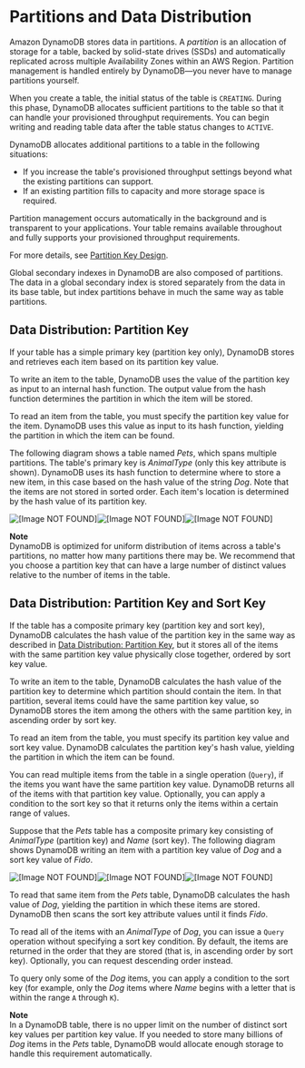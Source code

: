 # Partitions and Data Distribution<a name="HowItWorks.Partitions"></a>

Amazon DynamoDB stores data in partitions\. A *partition* is an allocation of storage for a table, backed by solid\-state drives \(SSDs\) and automatically replicated across multiple Availability Zones within an AWS Region\. Partition management is handled entirely by DynamoDB—you never have to manage partitions yourself\.

When you create a table, the initial status of the table is `CREATING`\. During this phase, DynamoDB allocates sufficient partitions to the table so that it can handle your provisioned throughput requirements\. You can begin writing and reading table data after the table status changes to `ACTIVE`\.

DynamoDB allocates additional partitions to a table in the following situations:
+ If you increase the table's provisioned throughput settings beyond what the existing partitions can support\.
+ If an existing partition fills to capacity and more storage space is required\.

Partition management occurs automatically in the background and is transparent to your applications\. Your table remains available throughout and fully supports your provisioned throughput requirements\.

For more details, see [Partition Key Design](bp-partition-key-design.md)\.

Global secondary indexes in DynamoDB are also composed of partitions\. The data in a global secondary index is stored separately from the data in its base table, but index partitions behave in much the same way as table partitions\.

## Data Distribution: Partition Key<a name="HowItWorks.Partitions.SimpleKey"></a>

If your table has a simple primary key \(partition key only\), DynamoDB stores and retrieves each item based on its partition key value\.

To write an item to the table, DynamoDB uses the value of the partition key as input to an internal hash function\. The output value from the hash function determines the partition in which the item will be stored\. 

To read an item from the table, you must specify the partition key value for the item\. DynamoDB uses this value as input to its hash function, yielding the partition in which the item can be found\.

The following diagram shows a table named *Pets*, which spans multiple partitions\. The table's primary key is *AnimalType* \(only this key attribute is shown\)\. DynamoDB uses its hash function to determine where to store a new item, in this case based on the hash value of the string *Dog*\. Note that the items are not stored in sorted order\. Each item's location is determined by the hash value of its partition key\.

![\[Image NOT FOUND\]](http://docs.aws.amazon.com/amazondynamodb/latest/developerguide/images/HowItWorksPartitionKey.png)![\[Image NOT FOUND\]](http://docs.aws.amazon.com/amazondynamodb/latest/developerguide/)![\[Image NOT FOUND\]](http://docs.aws.amazon.com/amazondynamodb/latest/developerguide/)

**Note**  
DynamoDB is optimized for uniform distribution of items across a table's partitions, no matter how many partitions there may be\. We recommend that you choose a partition key that can have a large number of distinct values relative to the number of items in the table\.

## Data Distribution: Partition Key and Sort Key<a name="HowItWorks.Partitions.CompositeKey"></a>

If the table has a composite primary key \(partition key and sort key\), DynamoDB calculates the hash value of the partition key in the same way as described in [Data Distribution: Partition Key](#HowItWorks.Partitions.SimpleKey), but it stores all of the items with the same partition key value physically close together, ordered by sort key value\.

To write an item to the table, DynamoDB calculates the hash value of the partition key to determine which partition should contain the item\. In that partition, several items could have the same partition key value, so DynamoDB stores the item among the others with the same partition key, in ascending order by sort key\.

To read an item from the table, you must specify its partition key value and sort key value\. DynamoDB calculates the partition key's hash value, yielding the partition in which the item can be found\.

You can read multiple items from the table in a single operation \(`Query`\), if the items you want have the same partition key value\. DynamoDB returns all of the items with that partition key value\. Optionally, you can apply a condition to the sort key so that it returns only the items within a certain range of values\.

Suppose that the *Pets* table has a composite primary key consisting of *AnimalType* \(partition key\) and *Name* \(sort key\)\. The following diagram shows DynamoDB writing an item with a partition key value of *Dog* and a sort key value of *Fido*\.

![\[Image NOT FOUND\]](http://docs.aws.amazon.com/amazondynamodb/latest/developerguide/images/HowItWorksPartitionKeySortKey.png)![\[Image NOT FOUND\]](http://docs.aws.amazon.com/amazondynamodb/latest/developerguide/)![\[Image NOT FOUND\]](http://docs.aws.amazon.com/amazondynamodb/latest/developerguide/)

To read that same item from the *Pets* table, DynamoDB calculates the hash value of *Dog*, yielding the partition in which these items are stored\. DynamoDB then scans the sort key attribute values until it finds *Fido*\.

To read all of the items with an *AnimalType* of *Dog*, you can issue a `Query` operation without specifying a sort key condition\. By default, the items are returned in the order that they are stored \(that is, in ascending order by sort key\)\. Optionally, you can request descending order instead\.

To query only some of the *Dog* items, you can apply a condition to the sort key \(for example, only the *Dog* items where *Name* begins with a letter that is within the range `A` through `K`\)\.

**Note**  
In a DynamoDB table, there is no upper limit on the number of distinct sort key values per partition key value\. If you needed to store many billions of *Dog* items in the *Pets* table, DynamoDB would allocate enough storage to handle this requirement automatically\.
